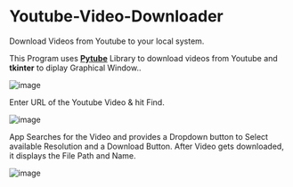 # Youtube-Video-Downloader
Download Videos from Youtube to your local system.

This Program uses **[Pytube](https://pytube.io/en/latest/index.html)** Library to download videos from Youtube and **tkinter** to diplay Graphical Window..


![image](https://user-images.githubusercontent.com/21958711/120100778-38450280-c160-11eb-9945-983bee408cfb.png)

Enter URL of the Youtube Video & hit Find.

![image](https://user-images.githubusercontent.com/21958711/120100788-4d219600-c160-11eb-948d-a210f4ca2e7f.png)

App Searches for the Video and provides a Dropdown button to Select available Resolution and a Download Button.
After Video gets downloaded, it displays the File Path and Name.

![image](https://user-images.githubusercontent.com/21958711/120100824-704c4580-c160-11eb-861c-1cf249f600de.png)


